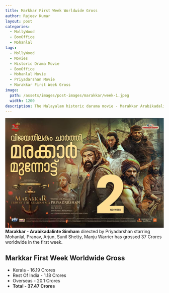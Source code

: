 ```yaml
---
title: Markkar First Week Worldwide Gross
author: Rajeev Kumar
layout: post
categories:
  - MollyWood
  - BoxOffice
  - Mohanlal
tags:
  - MollyWood
  - Movies
  - Historic Drama Movie
  - BoxOffice
  - Mohanlal Movie
  - Priyadarshan Movie
  - Marakkar First Week Gross
image: 
  path: /assets/images/post-images/marakkar/week-1.jpeg
  width: 1200
description: The Malayalam historic darama movie - Marakkar Arabikadalinte Simham - first week gross in the box office.
---
```

![Marakkar arabikadalinte simham featured image](/assets/images/post-images/marakkar/week-1.jpeg)
**Marakkar - Arabikadalinte Simham** directed by Priyadarshan starring Mohanlal, Pranav, Arjun, Sunil Shetty, Manju Warrier has grossed 37 Crores worldwide in the first week.


## Markkar First Week Worldwide Gross
- Kerala - 16.19 Crores
- Rest Of India - 1.18 Crores
- Overseas - 20.1 Crores
- **Total - 37.47 Crores**
